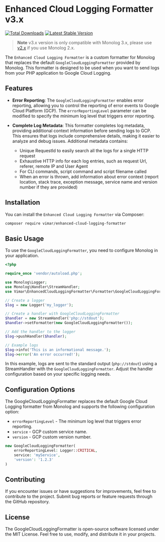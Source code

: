 # Enhanced Cloud Logging Formatter v3.x

[![Total Downloads](https://img.shields.io/packagist/dt/vimar/enhanced-cloud-logging-formatter.svg)](https://packagist.org/packages/vimar/enhanced-cloud-logging-formatter)
[![Latest Stable Version](https://img.shields.io/packagist/v/vimar/enhanced-cloud-logging-formatter.svg)](https://packagist.org/packages/vimar/enhanced-cloud-logging-formatter)

>**Note** v3.x version is only compatible with Monolog 3.x, please use [v2.x](https://github.com/vimar/enhanced-cloud-logging-formatter/blob/2.x/README.md) if you use Monolog 2.x.

The `Enhanced Cloud Logging Formatter` is a custom formatter for Monolog that replaces the default `GoogleCloudLoggingFormatter` provided by Monolog. This formatter is designed to be used when you want to send logs from your PHP application to Google Cloud Logging.

## Features

- **Error Reporting**: The `GoogleCloudLoggingFormatter` enables error reporting, allowing you to control the reporting of error events to Google Cloud Platform (GCP). The `errorReportingLevel` parameter can be modified to specify the minimum log level that triggers error reporting.

- **Complete Log Metadata**: This formatter completes log metadata, providing additional context information before sending logs to GCP. This ensures that logs include comprehensive details, making it easier to analyze and debug issues. Additional metadata contains:
  - Unique RequestId to easily search all the logs for a single HTTP request
  - Exhaustive HTTP info for each log entries, such as request Url, referer, remote IP and User Agent
  - For CLI commands, script command and script filename called
  - When an error is thrown, add information about error context (report location, stack trace, exception message, service name and version number if they are provided)

## Installation

You can install the `Enhanced Cloud Logging Formatter` via Composer:

```bash
composer require vimar/enhanced-cloud-logging-formatter
```

## Basic Usage

To use the `GoogleCloudLoggingFormatter`, you need to configure Monolog in your application.

```php
<?php

require_once 'vendor/autoload.php';

use Monolog\Logger;
use Monolog\Handler\StreamHandler;
use Vimar\EnhancedCloudLoggingFormatter\Formatter\GoogleCloudLoggingFormatter;

// Create a logger
$log = new Logger('my_logger');

// Create a handler with GoogleCloudLoggingFormatter
$handler = new StreamHandler('php://stdout');
$handler->setFormatter(new GoogleCloudLoggingFormatter());

// Add the handler to the logger
$log->pushHandler($handler);

// Example logs
$log->info('This is an informational message.');
$log->error('An error occurred!');
```

In this example, logs are sent to the standard output (`php://stdout`) using a StreamHandler with the `GoogleCloudLoggingFormatter`. Adjust the handler configuration based on your specific logging needs.

## Configuration Options

The GoogleCloudLoggingFormatter replaces the default Google Cloud Logging formatter from Monolog and supports the following configuration option:

- `errorReportingLevel` - The minimum log level that triggers error reporting.
- `service` - GCP custom service name.
- `version` - GCP custom version number.

```php
new GoogleCloudLoggingFormatter(
    errorReportingLevel: Logger::CRITICAL,
    service: 'myService',
    'version': '1.2.3'
)
```

## Contributing

If you encounter issues or have suggestions for improvements, feel free to contribute to the project. Submit bug reports or feature requests through the GitHub repository.

## License

The GoogleCloudLoggingFormatter is open-source software licensed under the MIT License. Feel free to use, modify, and distribute it in your projects.
